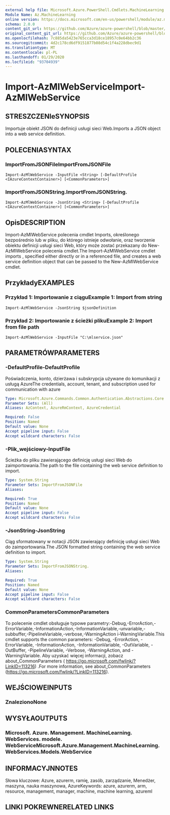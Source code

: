 ```yaml
---
external help file: Microsoft.Azure.PowerShell.Cmdlets.MachineLearning.dll-Help.xml
Module Name: Az.MachineLearning
online version: https://docs.microsoft.com/en-us/powershell/module/az.machinelearning/import-azmlwebservice
schema: 2.0.0
content_git_url: https://github.com/Azure/azure-powershell/blob/master/src/MachineLearning/MachineLearning/help/Import-AzMlWebService.md
original_content_git_url: https://github.com/Azure/azure-powershell/blob/master/src/MachineLearning/MachineLearning/help/Import-AzMlWebService.md
ms.openlocfilehash: 7c885da5423e765cca3d18ce18957c0e64bb2c36
ms.sourcegitcommit: 4d2c178cd6df9151877b08d54c1f4a228dbec9d1
ms.translationtype: MT
ms.contentlocale: pl-PL
ms.lasthandoff: 01/29/2020
ms.locfileid: "93704939"
---
```

# <span data-ttu-id="3b85c-101">Import-AzMlWebService</span><span class="sxs-lookup"><span data-stu-id="3b85c-101">Import-AzMlWebService</span></span>

## <span data-ttu-id="3b85c-102">STRESZCZENIe</span><span class="sxs-lookup"><span data-stu-id="3b85c-102">SYNOPSIS</span></span>
<span data-ttu-id="3b85c-103">Importuje obiekt JSON do definicji usługi sieci Web.</span><span class="sxs-lookup"><span data-stu-id="3b85c-103">Imports a JSON object into a web service definition.</span></span>

## <span data-ttu-id="3b85c-104">POLECENIA</span><span class="sxs-lookup"><span data-stu-id="3b85c-104">SYNTAX</span></span>

### <span data-ttu-id="3b85c-105">ImportFromJSONFile</span><span class="sxs-lookup"><span data-stu-id="3b85c-105">ImportFromJSONFile</span></span>
```
Import-AzMlWebService -InputFile <String> [-DefaultProfile <IAzureContextContainer>] [<CommonParameters>]
```

### <span data-ttu-id="3b85c-106">ImportFromJSONString.</span><span class="sxs-lookup"><span data-stu-id="3b85c-106">ImportFromJSONString.</span></span>
```
Import-AzMlWebService -JsonString <String> [-DefaultProfile <IAzureContextContainer>] [<CommonParameters>]
```

## <span data-ttu-id="3b85c-107">Opis</span><span class="sxs-lookup"><span data-stu-id="3b85c-107">DESCRIPTION</span></span>
<span data-ttu-id="3b85c-108">Import-AzMlWebService polecenia cmdlet Imports, określonego bezpośrednio lub w pliku, do którego istnieje odwołanie, oraz tworzenie obiektu definicji usługi sieci Web, który może zostać przekazany do New-AzMlWebService polecenia cmdlet.</span><span class="sxs-lookup"><span data-stu-id="3b85c-108">The Import-AzMlWebService cmdlet imports , specified either directly or in a referenced file, and creates a web service definition object that can be passed to the New-AzMlWebService cmdlet.</span></span>

## <span data-ttu-id="3b85c-109">Przykłady</span><span class="sxs-lookup"><span data-stu-id="3b85c-109">EXAMPLES</span></span>

### <span data-ttu-id="3b85c-110">Przykład 1: Importowanie z ciągu</span><span class="sxs-lookup"><span data-stu-id="3b85c-110">Example 1: Import from string</span></span>
```
Import-AzMlWebService -JsonString $jsonDefinition
```

### <span data-ttu-id="3b85c-111">Przykład 2: Importowanie z ścieżki pliku</span><span class="sxs-lookup"><span data-stu-id="3b85c-111">Example 2: Import from file path</span></span>
```
Import-AzMlWebService -InputFile "C:\mlservice.json"
```

## <span data-ttu-id="3b85c-112">PARAMETRÓW</span><span class="sxs-lookup"><span data-stu-id="3b85c-112">PARAMETERS</span></span>

### <span data-ttu-id="3b85c-113">-DefaultProfile</span><span class="sxs-lookup"><span data-stu-id="3b85c-113">-DefaultProfile</span></span>
<span data-ttu-id="3b85c-114">Poświadczenia, konto, dzierżawa i subskrypcja używane do komunikacji z usługą Azure</span><span class="sxs-lookup"><span data-stu-id="3b85c-114">The credentials, account, tenant, and subscription used for communication with azure</span></span>

```yaml
Type: Microsoft.Azure.Commands.Common.Authentication.Abstractions.Core.IAzureContextContainer
Parameter Sets: (All)
Aliases: AzContext, AzureRmContext, AzureCredential

Required: False
Position: Named
Default value: None
Accept pipeline input: False
Accept wildcard characters: False
```

### <span data-ttu-id="3b85c-115">-Plik_wejściowy</span><span class="sxs-lookup"><span data-stu-id="3b85c-115">-InputFile</span></span>
<span data-ttu-id="3b85c-116">Ścieżka do pliku zawierającego definicję usługi sieci Web do zaimportowania.</span><span class="sxs-lookup"><span data-stu-id="3b85c-116">The path to the file containing the web service definition to import.</span></span>

```yaml
Type: System.String
Parameter Sets: ImportFromJSONFile
Aliases:

Required: True
Position: Named
Default value: None
Accept pipeline input: False
Accept wildcard characters: False
```

### <span data-ttu-id="3b85c-117">-JsonString</span><span class="sxs-lookup"><span data-stu-id="3b85c-117">-JsonString</span></span>
<span data-ttu-id="3b85c-118">Ciąg sformatowany w notacji JSON zawierający definicję usługi sieci Web do zaimportowania.</span><span class="sxs-lookup"><span data-stu-id="3b85c-118">The JSON formatted string containing the web service definition to import.</span></span>

```yaml
Type: System.String
Parameter Sets: ImportFromJSONString.
Aliases:

Required: True
Position: Named
Default value: None
Accept pipeline input: False
Accept wildcard characters: False
```

### <span data-ttu-id="3b85c-119">CommonParameters</span><span class="sxs-lookup"><span data-stu-id="3b85c-119">CommonParameters</span></span>
<span data-ttu-id="3b85c-120">To polecenie cmdlet obsługuje typowe parametry:-Debug,-ErrorAction,-ErrorVariable,-InformationAction,-InformationVariable,-unvariable,-subbuffer,-PipelineVariable,-verbose,-WarningAction i-WarningVariable.</span><span class="sxs-lookup"><span data-stu-id="3b85c-120">This cmdlet supports the common parameters: -Debug, -ErrorAction, -ErrorVariable, -InformationAction, -InformationVariable, -OutVariable, -OutBuffer, -PipelineVariable, -Verbose, -WarningAction, and -WarningVariable.</span></span> <span data-ttu-id="3b85c-121">Aby uzyskać więcej informacji, zobacz about_CommonParameters ( https://go.microsoft.com/fwlink/?LinkID=113216) .</span><span class="sxs-lookup"><span data-stu-id="3b85c-121">For more information, see about_CommonParameters (https://go.microsoft.com/fwlink/?LinkID=113216).</span></span>

## <span data-ttu-id="3b85c-122">WEJŚCIOWE</span><span class="sxs-lookup"><span data-stu-id="3b85c-122">INPUTS</span></span>

### <span data-ttu-id="3b85c-123">Znaleziono</span><span class="sxs-lookup"><span data-stu-id="3b85c-123">None</span></span>

## <span data-ttu-id="3b85c-124">WYSYŁA</span><span class="sxs-lookup"><span data-stu-id="3b85c-124">OUTPUTS</span></span>

### <span data-ttu-id="3b85c-125">Microsoft. Azure. Management. MachineLearning. WebServices. modele. WebService</span><span class="sxs-lookup"><span data-stu-id="3b85c-125">Microsoft.Azure.Management.MachineLearning.WebServices.Models.WebService</span></span>

## <span data-ttu-id="3b85c-126">INFORMACYJN</span><span class="sxs-lookup"><span data-stu-id="3b85c-126">NOTES</span></span>
<span data-ttu-id="3b85c-127">Słowa kluczowe: Azure, azurerm, ramię, zasób, zarządzanie, Menedżer, maszyna, nauka maszynowa, Azure</span><span class="sxs-lookup"><span data-stu-id="3b85c-127">Keywords: azure, azurerm, arm, resource, management, manager, machine, machine learning, azureml</span></span>

## <span data-ttu-id="3b85c-128">LINKI POKREWNE</span><span class="sxs-lookup"><span data-stu-id="3b85c-128">RELATED LINKS</span></span>
